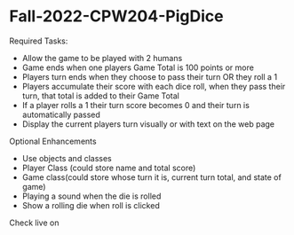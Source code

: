# Fall-2022-CPW204-PigDice
Required Tasks:

- Allow the game to be played with 2 humans
- Game ends when one players Game Total is 100 points or more
- Players turn ends when they choose to pass their turn OR they roll a 1
- Players accumulate their score with each dice roll, when they pass their turn, that total is added to their Game Total
- If a player rolls a 1 their turn score becomes 0 and their turn is automatically passed
- Display the current players turn visually or with text on the web page
 

Optional Enhancements

- Use objects and classes
- Player Class (could store name and total score)
- Game class(could store whose turn it is, current turn total, and state of game)
- Playing a sound when the die is rolled
- Show a rolling die when roll is clicked

Check live on 
